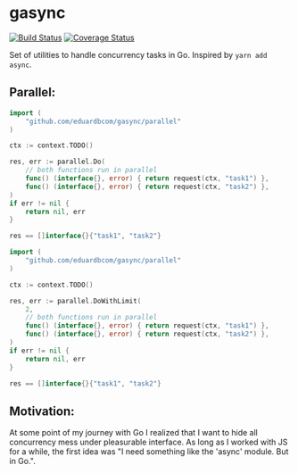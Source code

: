 # gasync
[![Build Status](https://travis-ci.org/eduardbcom/gasync.svg?branch=master)](https://travis-ci.org/eduardbcom/gasync)
[![Coverage Status](https://coveralls.io/repos/github/eduardbcom/gasync/badge.svg?branch=master)](https://coveralls.io/github/eduardbcom/gasync?branch=master)

Set of utilities to handle concurrency tasks in Go. Inspired by `yarn add async`.

## Parallel:
```go
import (
    "github.com/eduardbcom/gasync/parallel"
)

ctx := context.TODO()

res, err := parallel.Do(
    // both functions run in parallel
    func() (interface{}, error) { return request(ctx, "task1") },
    func() (interface{}, error) { return request(ctx, "task2") },
)
if err != nil {
    return nil, err
}

res == []interface{}{"task1", "task2"}
```

```go
import (
    "github.com/eduardbcom/gasync/parallel"
)

ctx := context.TODO()

res, err := parallel.DoWithLimit(
    2,
    // both functions run in parallel
    func() (interface{}, error) { return request(ctx, "task1") },
    func() (interface{}, error) { return request(ctx, "task2") },
)
if err != nil {
    return nil, err
}

res == []interface{}{"task1", "task2"}
```

## Motivation:
At some point of my journey with Go I realized that I want to hide all concurrency mess under pleasurable interface.
As long as I worked with JS for a while, the first idea was "I need something like the 'async' module. But in Go.".
